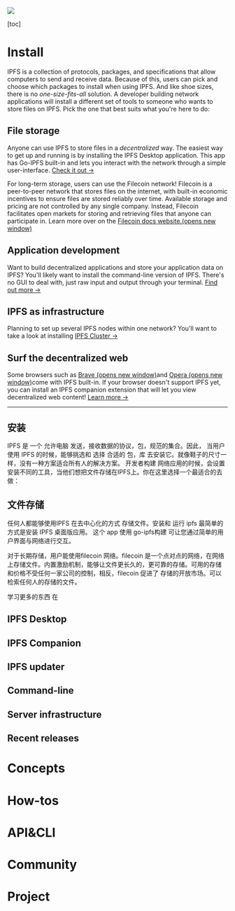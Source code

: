 ![](https://camo.githubusercontent.com/06fd1c0b8e2680d51036ccc4646cff75775679305cfc26a3a9923c03631c647a/68747470733a2f2f697066732e696f2f697066732f626166796b627a6163656361657375716d69766b617569783235763669367878787376737274786b6e686762357a616b3378787367326e623464687332752f697066732e676f2e706e67)

[toc]



# Install

IPFS is a collection of protocols, packages, and specifications that allow computers to send and receive data. Because of this, users can pick and choose which packages to install when using IPFS. And like shoe sizes, there is no *one-size-fits-all* solution. A developer building network applications will install a different set of tools to someone who wants to store files on IPFS. Pick the one that best suits what you're here to do:

## File storage

Anyone can use IPFS to store files in a *decentralized* way. The easiest way to get up and running is by installing the IPFS Desktop application. This app has Go-IPFS built-in and lets you interact with the network through a simple user-interface. [Check it out →](https://docs.ipfs.io/install/ipfs-desktop/)

For long-term storage, users can use the Filecoin network! Filecoin is a peer-to-peer network that stores files on the internet, with built-in economic incentives to ensure files are stored reliably over time. Available storage and pricing are not controlled by any single company. Instead, Filecoin facilitates open markets for storing and retrieving files that anyone can participate in. Learn more over on the [Filecoin docs website.(opens new window)](https://docs.filecoin.io/)

## Application development

Want to build decentralized applications and store your application data on IPFS? You'll likely want to install the command-line version of IPFS. There's no GUI to deal with, just raw input and output through your terminal. [Find out more →](https://docs.ipfs.io/install/command-line/)

## IPFS as infrastructure

Planning to set up several IPFS nodes within one network? You'll want to take a look at installing [IPFS Cluster →](https://docs.ipfs.io/install/server-infrastructure/)

## Surf the decentralized web

Some browsers such as [Brave (opens new window)](https://brave.com/)and [Opera (opens new window)](https://www.opera.com/)come with IPFS built-in. If your browser doesn't support IPFS yet, you can install an IPFS companion extension that will let you view decentralized web content! [Learn more →](https://docs.ipfs.io/install/ipfs-companion/)

---

## 安装

IPFS 是 一个 允许电脑 发送，接收数据的协议，包，规范的集合。因此， 当用户使用 IPFS 的时候，能够挑选和 选择 合适的 包，库 去安装它。就像鞋子的尺寸一样，没有一种方案适合所有人的解决方案。 开发者构建 网络应用的时候，会设置安装不同的工具，当他们想把文件存储在IPFS上。你在这里选择一个最适合的去做：

## 文件存储

任何人都能够使用IPFS 在去中心化的方式 存储文件。安装和 运行 ipfs 最简单的方式是安装 IPFS 桌面版应用。 这个 app 使用 go-ipfs构建 可让您通过简单的用户界面与网络进行交互。

对于长期存储，用户能使用filecoin 网络。filecoin 是一个点对点的网络，在网络上存储文件。内置激励机制，能够让文件更长久的，更可靠的存储。可用的存储 和价格不受任何一家公司的控制，相反，filecoin 促进了 存储的开放市场。可以检索任何人的存储的文件。

学习更多的东西 在





## IPFS Desktop







## IPFS Companion







## IPFS updater







##  Command-line







##  Server infrastructure







## Recent releases

















# Concepts







# How-tos







# API&CLI





# Community





# Project